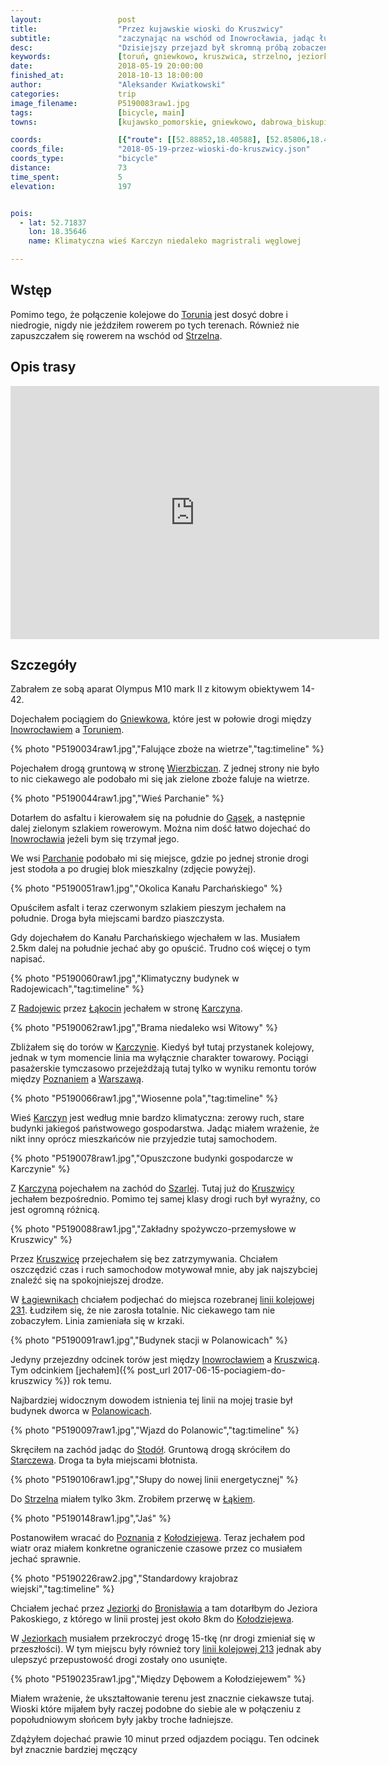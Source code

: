 ```yaml
---
layout:                 post
title:                  "Przez kujawskie wioski do Kruszwicy"
subtitle:               "zaczynając na wschód od Inowrocławia, jadąc łukiem podobnym do rozebranej linii kolejowej 213"
desc:                   "Dzisiejszy przejazd był skromną próbą zobaczenia terenów na wschód od Inowrocławia oraz okolicy Kruszwicy, a okazał się przypomnienieniem o linii kolejowej która łączyła Inowrocław, Kruszwicę ze Strzelnem i Mogilnem."
keywords:               [toruń, gniewkowo, kruszwica, strzelno, jeziorki, bronisław, linia 213, kołodziejewo]
date:                   2018-05-19 20:00:00
finished_at:            2018-10-13 18:00:00
author:                 "Aleksander Kwiatkowski"
categories:             trip
image_filename:         P5190083raw1.jpg
tags:                   [bicycle, main]
towns:                  [kujawsko_pomorskie, gniewkowo, dabrowa_biskupia, inowroclaw, kruszwica, strzelno, mogilno, janikowo]

coords:                 [{"route": [[52.88852,18.40588], [52.85806,18.40331], [52.83100,18.42528], [52.80994,18.41378], [52.80309,18.40743], [52.74909,18.41395], [52.74961,18.38288], [52.71354,18.35524], [52.71510,18.31782], [52.67443,18.33121], [52.67276,18.32228], [52.63954,18.30958], [52.64777,18.22787], [52.62944,18.21448], [52.62569,18.16865], [52.61255,18.13140], [52.64590,18.11698], [52.66381,18.11904], [52.66287,18.10513], [52.69461,18.09895], [52.68702,18.04574], [52.71209,18.03406]], "type": "bicycle"}]
coords_file:            "2018-05-19-przez-wioski-do-kruszwicy.json"
coords_type:            "bicycle"
distance:               73
time_spent:             5
elevation:              197


pois:
  - lat: 52.71837
    lon: 18.35646
    name: Klimatyczna wieś Karczyn niedaleko magristrali węglowej

---
```


[wiki-torun]: https://pl.wikipedia.org/wiki/Toru%C5%84
[wiki-strzelno]: https://pl.wikipedia.org/wiki/Strzelno
[wiki-gniewkowo]: https://pl.wikipedia.org/wiki/Gniewkowo
[wiki-inowroclaw]: https://pl.wikipedia.org/wiki/Inowroc%C5%82aw
[wiki-wierzbiczany]: https://pl.wikipedia.org/wiki/Wierzbiczany_(wojew%C3%B3dztwo_kujawsko-pomorskie)
[wiki-gaski]: https://pl.wikipedia.org/wiki/G%C4%85ski_(wojew%C3%B3dztwo_kujawsko-pomorskie)
[wiki-parchanie]: https://pl.wikipedia.org/wiki/Parchanie
[wiki-radojewice]: https://pl.wikipedia.org/wiki/Radojewice
[wiki-lakocin]: https://pl.wikipedia.org/wiki/%C5%81%C4%85kocin
[wiki-karczyn]: https://pl.wikipedia.org/wiki/Karczyn_(wojew%C3%B3dztwo_kujawsko-pomorskie)
[wiki-poznan]: https://pl.wikipedia.org/wiki/Pozna%C5%84
[wiki-warszawa]: https://pl.wikipedia.org/wiki/Warszawa
[wiki-szarlej]: https://pl.wikipedia.org/wiki/Szarlej_(wojew%C3%B3dztwo_kujawsko-pomorskie)
[wiki-kruszwica]: https://pl.wikipedia.org/wiki/Kruszwica
[wiki-lagiewniki]: https://pl.wikipedia.org/wiki/%C5%81agiewniki_(powiat_inowroc%C5%82awski)
[wiki-polanowice]: https://pl.wikipedia.org/wiki/Polanowice_(wojew%C3%B3dztwo_kujawsko-pomorskie)
[wiki-stodoly]: https://pl.wikipedia.org/wiki/Stodo%C5%82y_(wojew%C3%B3dztwo_kujawsko-pomorskie)
[wiki-starczewo]: https://pl.wikipedia.org/wiki/Starczewo_(wojew%C3%B3dztwo_kujawsko-pomorskie)
[wiki-lakie]: https://pl.wikipedia.org/wiki/%C5%81%C4%85kie_(powiat_mogile%C5%84ski)
[wiki-kolodziejewo]: https://pl.wikipedia.org/wiki/Ko%C5%82odziejewo
[wiki-jeziorki]: https://pl.wikipedia.org/wiki/Jeziorki_(powiat_mogile%C5%84ski)
[wiki-bronislaw]: https://pl.wikipedia.org/wiki/Bronis%C5%82aw_(powiat_mogile%C5%84ski)
[wiki-linia-213]: https://pl.wikipedia.org/wiki/Linia_kolejowa_nr_231

## Wstęp

Pomimo tego, że połączenie kolejowe do [Torunia][wiki-torun] jest
dosyć dobre i niedrogie, nigdy nie jeździłem rowerem po tych terenach.
Również nie zapuszczałem się rowerem na wschód od [Strzelna][wiki-strzelno].

## Opis trasy

<iframe height='405' width='590' frameborder='0' allowtransparency='true' scrolling='no' src='https://www.strava.com/activities/1582819269/embed/8db85be70ccb7aba6fb6be480d7845cab0dfcc8c'></iframe>

## Szczegóły

Zabrałem ze sobą aparat Olympus M10 mark II z kitowym obiektywem 14-42.

Dojechałem pociągiem do [Gniewkowa][wiki-gniewkowo], które jest w połowie
drogi między [Inowrocławiem][wiki-inowroclaw] a [Toruniem][wiki-torun].

{% photo "P5190034raw1.jpg","Falujące zboże na wietrze","tag:timeline" %}

Pojechałem drogą gruntową w stronę [Wierzbiczan][wiki-wierzbiczany].
Z jednej strony nie było to nic ciekawego ale podobało mi się jak
zielone zboże faluje na wietrze.

{% photo "P5190044raw1.jpg","Wieś Parchanie" %}

Dotarłem do asfaltu i kierowałem się na południe do [Gąsek][wiki-gaski],
a następnie dalej zielonym szlakiem rowerowym. Można nim dość łatwo
dojechać do [Inowrocławia][wiki-inowroclaw] jeżeli bym się trzymał jego.

We wsi [Parchanie][wiki-parchanie] podobało mi się miejsce, gdzie po jednej stronie
drogi jest stodoła a po drugiej blok mieszkalny (zdjęcie powyżej).

{% photo "P5190051raw1.jpg","Okolica Kanału Parchańskiego" %}

Opuściłem asfalt i teraz czerwonym szlakiem pieszym jechałem na południe.
Droga była miejscami bardzo piaszczysta.

Gdy dojechałem do Kanału Parchańskiego wjechałem w las. Musiałem 2.5km
dalej na południe jechać aby go opuścić. Trudno coś więcej o tym napisać.

{% photo "P5190060raw1.jpg","Klimatyczny budynek w Radojewicach","tag:timeline" %}

Z [Radojewic][wiki-radojewice] przez [Łąkocin][wiki-lakocin]
jechałem w stronę [Karczyna][wiki-karczyn].

{% photo "P5190062raw1.jpg","Brama niedaleko wsi Witowy" %}

Zbliżałem się do torów w [Karczynie][wiki-karczyn]. Kiedyś był
tutaj przystanek kolejowy,
jednak w tym momencie linia ma wyłącznie charakter towarowy.
Pociągi pasażerskie tymczasowo przejeżdżają tutaj tylko w wyniku remontu torów
między [Poznaniem][wiki-poznan] a [Warszawą][wiki-warszawa].

{% photo "P5190066raw1.jpg","Wiosenne pola","tag:timeline" %}

Wieś [Karczyn][wiki-karczyn] jest według mnie bardzo klimatyczna:
zerowy ruch, stare budynki jakiegoś państwowego gospodarstwa.
Jadąc miałem wrażenie, że nikt inny oprócz mieszkańców nie przyjedzie tutaj
samochodem.

{% photo "P5190078raw1.jpg","Opuszczone budynki gospodarcze w Karczynie" %}

Z [Karczyna][wiki-karczyn] pojechałem na zachód do [Szarlej][wiki-szarlej].
Tutaj już do [Kruszwicy][wiki-kruszwica] jechałem bezpośrednio.
Pomimo tej samej klasy drogi ruch był wyraźny, co jest ogromną różnicą.

{% photo "P5190088raw1.jpg","Zakładny spożywczo-przemysłowe w Kruszwicy" %}

Przez [Kruszwicę][wiki-kruszwica] przejechałem się bez zatrzymywania.
Chciałem oszczędzić czas i ruch samochodow motywował mnie, aby jak najszybciej
znaleźć się na spokojniejszej drodze.

W [Łagiewnikach][wiki-lagiewniki] chciałem podjechać do miejsca
rozebranej [linii kolejowej 231][wiki-linia-213]. Łudziłem się, że nie
zarosła totalnie. Nic ciekawego tam nie zobaczyłem. Linia zamieniała się
w krzaki.

{% photo "P5190091raw1.jpg","Budynek stacji w Polanowicach" %}

Jedyny przejezdny odcinek torów jest między [Inowrocławiem][wiki-inowroclaw]
a [Kruszwicą][wiki-kruszwica]. Tym odcinkiem
[jechałem]({% post_url 2017-06-15-pociagiem-do-kruszwicy %}) rok temu.

Najbardziej widocznym dowodem istnienia tej linii na mojej trasie
był budynek dworca w [Polanowicach][wiki-polanowice].

{% photo "P5190097raw1.jpg","Wjazd do Polanowic","tag:timeline" %}

Skręciłem na zachód jadąc do [Stodół][wiki-stodoly]. Gruntową drogą
skróciłem do [Starczewa][wiki-starczewo].
Droga ta była miejscami błotnista.

{% photo "P5190106raw1.jpg","Słupy do nowej linii energetycznej" %}

Do [Strzelna][wiki-strzelno]
miałem tylko 3km. Zrobiłem przerwę w [Łąkiem][wiki-lakie].

{% photo "P5190148raw1.jpg","Jaś" %}

Postanowiłem wracać do [Poznania][wiki-poznan]
z [Kołodziejewa][wiki-kolodziejewo]. Teraz jechałem pod wiatr oraz miałem
konkretne ograniczenie czasowe przez co musiałem jechać sprawnie.

{% photo "P5190226raw2.jpg","Standardowy krajobraz wiejski","tag:timeline" %}

Chciałem jechać przez [Jeziorki][wiki-jeziorki] do [Bronisławia][wiki-bronislaw]
a tam dotarłbym do Jeziora Pakoskiego, z którego w linii
prostej jest około 8km do [Kołodziejewa][wiki-kolodziejewo].

W [Jeziorkach][wiki-jeziorki] musiałem przekroczyć drogę 15-tkę (nr drogi zmieniał
się w przeszłości). W tym miejscu były również tory
[linii kolejowej 213][wiki-linia-213] jednak aby ulepszyć przepustowość drogi
zostały ono usunięte.

{% photo "P5190235raw1.jpg","Między Dębowem a Kołodziejewem" %}

Miałem wrażenie, że ukształtowanie terenu jest znacznie ciekawsze tutaj.
Wioski które mijałem były raczej podobne do siebie ale w połączeniu z popołudniowym
słońcem były jakby troche ładniejsze.

Zdążyłem dojechać prawie 10 minut przed odjazdem pociągu. Ten odcinek był
znacznie bardziej męczący
